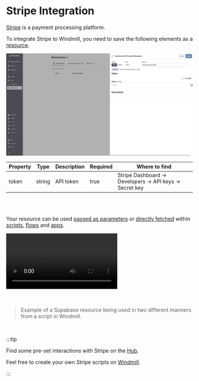# Stripe Integration

[Stripe](https://stripe.com/) is a payment processing platform.

To integrate Stripe to Windmill, you need to save the following elements as a [resource](../core_concepts/3_resources_and_types/index.mdx).

![Add Stripe Resource](../assets/integrations/add-stripe.png.webp "Add Stripe Resource")

| Property | Type   | Description | Required | Where to find                                            |
| -------- | ------ | ----------- | -------- | -------------------------------------------------------- |
| token    | string | API token   | true     | Stripe Dashboard -> Developers -> API keys -> Secret key |

<br/><br/>

Your resource can be used [passed as parameters](../core_concepts/3_resources_and_types/index.mdx#passing-resources-as-parameters-to-scripts-preferred) or [directly fetched](../core_concepts/3_resources_and_types/index.mdx#fetching-them-from-within-a-script-by-using-the-wmill-client-in-the-respective-language) within [scripts](../script_editor/index.mdx), [flows](../flows/1_flow_editor.mdx) and [apps](../apps/0_app_editor/index.mdx).

<video
	className="border-2 rounded-lg object-cover w-full h-full dark:border-gray-800"
	controls
	src="/videos/add_resources_variables.mp4"
/>

<br/>

> Example of a Supabase resource being used in two different manners from a script in Windmill.

<br/>

:::tip

Find some pre-set interactions with Stripe on the [Hub](https://hub.windmill.dev/integrations/stripe).

Feel free to create your own Stripe scripts on [Windmill](../getting_started/00_how_to_use_windmill/index.mdx).

:::
